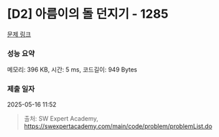 # [D2] 아름이의 돌 던지기 - 1285 

[문제 링크](https://swexpertacademy.com/main/code/problem/problemDetail.do?contestProbId=AV18-stqI8oCFAZN) 

### 성능 요약

메모리: 396 KB, 시간: 5 ms, 코드길이: 949 Bytes

### 제출 일자

2025-05-16 11:52



> 출처: SW Expert Academy, https://swexpertacademy.com/main/code/problem/problemList.do